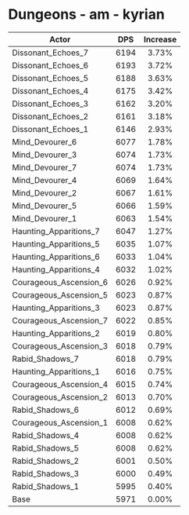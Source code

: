 # Dungeons - am - kyrian
| Actor | DPS | Increase |
|---|:---:|:---:|
|Dissonant_Echoes_7|6194|3.73%|
|Dissonant_Echoes_6|6193|3.72%|
|Dissonant_Echoes_5|6188|3.63%|
|Dissonant_Echoes_4|6175|3.42%|
|Dissonant_Echoes_3|6162|3.20%|
|Dissonant_Echoes_2|6161|3.18%|
|Dissonant_Echoes_1|6146|2.93%|
|Mind_Devourer_6|6077|1.78%|
|Mind_Devourer_3|6074|1.73%|
|Mind_Devourer_7|6074|1.73%|
|Mind_Devourer_4|6069|1.64%|
|Mind_Devourer_2|6067|1.61%|
|Mind_Devourer_5|6066|1.59%|
|Mind_Devourer_1|6063|1.54%|
|Haunting_Apparitions_7|6047|1.27%|
|Haunting_Apparitions_5|6035|1.07%|
|Haunting_Apparitions_6|6033|1.04%|
|Haunting_Apparitions_4|6032|1.02%|
|Courageous_Ascension_6|6026|0.92%|
|Courageous_Ascension_5|6023|0.87%|
|Haunting_Apparitions_3|6023|0.87%|
|Courageous_Ascension_7|6022|0.85%|
|Haunting_Apparitions_2|6019|0.80%|
|Courageous_Ascension_3|6018|0.79%|
|Rabid_Shadows_7|6018|0.79%|
|Haunting_Apparitions_1|6016|0.75%|
|Courageous_Ascension_4|6015|0.74%|
|Courageous_Ascension_2|6013|0.70%|
|Rabid_Shadows_6|6012|0.69%|
|Courageous_Ascension_1|6008|0.62%|
|Rabid_Shadows_4|6008|0.62%|
|Rabid_Shadows_5|6008|0.62%|
|Rabid_Shadows_2|6001|0.50%|
|Rabid_Shadows_3|6000|0.49%|
|Rabid_Shadows_1|5995|0.40%|
|Base|5971|0.00%|
